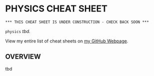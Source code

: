 # PHYSICS CHEAT SHEET

```
*** THIS CHEAT SHEET IS UNDER CONSTRUCTION - CHECK BACK SOON ***
```

`physics` _tbd._

View my entire list of cheat sheets on
[my GitHub Webpage](https://jeffdecola.github.io/my-cheat-sheets/).

## OVERVIEW

tbd
